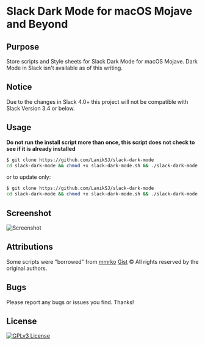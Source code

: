 # Slack Dark Mode for macOS Mojave and Beyond

## Purpose

Store scripts and Style sheets for Slack Dark Mode for macOS Mojave.
Dark Mode in Slack isn't available as of this writing.

## Notice

Due to the changes in Slack 4.0+ this project will not be compatible with Slack Version 3.4 or below.

## Usage

**Do not run the install script more than once, this script does not check to see if it is already installed**

```bash
$ git clone https://github.com/LanikSJ/slack-dark-mode
cd slack-dark-mode && chmod +x slack-dark-mode.sh && ./slack-dark-mode.sh
```

or to update only:

```bash
$ git clone https://github.com/LanikSJ/slack-dark-mode
cd slack-dark-mode && chmod +x slack-dark-mode.sh && ./slack-dark-mode.sh -u
````

## Screenshot

![Screenshot](https://github.com/LanikSJ/slack-dark-mode/raw/master/images/screenshot.png "Screenshot")

## Attributions

Some scripts were "borrowed" from [mmrko](https://gist.github.com/mmrko) [Gist](https://gist.github.com/mmrko/9b0e65f6bcc1fca57089c32c2228aa39)
©️ All rights reserved by the original authors.  

## Bugs

Please report any bugs or issues you find. Thanks!

## License

[![GPLv3 License](https://img.shields.io/badge/License-GPLv3-blue.svg)](http://perso.crans.org/besson/LICENSE.html)
